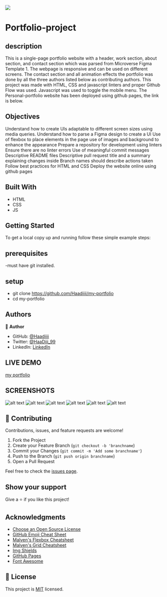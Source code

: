 ![](https://img.shields.io/badge/Microverse-blueviolet)

# Portfolio-project


## description
This is a single-page portfolio website with a header, work section, about section, and contact section which was parsed from Microverse Figma Template 1. The webpage is responsive and can be used on different screens. The contact section and all animation effects the portfolio was done by all the three authors listed below as contributing authors. This project was made with HTML, CSS and javascript linters and proper Github Flow was used. Javascript was used to toggle the mobile menu. The Personal-portfolio website has been deployed using github pages, the link is below.

## Objectives

Understand how to create UIs adaptable to different screen sizes using media queries.
Understand how to parse a Figma design to create a UI
Use of flexbox to place elements in the page
use of images and background to enhance the appearance
Prepare a repository for development using linters
Ensure there are no linter errors
Use of meaningful commit messages
Descriptive README files
Descriptive pull request title and a summary explaining changes inside
Branch names should describe actions taken
Follow best practices for HTML and CSS
Deploy the website online using github pages


## Built With

- HTML
- CSS
- JS

## Getting Started
To get a local copy up and running follow these simple example steps:
## prerequisites
-must have git installed.
## setup
- git clone https://github.com/Haadiiii/my-portfolio
- cd my-portfolio


## Authors

👤 **Author**

- GitHub: [@Haadiiii](https://github.com/Haadiiii)
- Twitter: [@HaaDiii_99](https://twitter.com/HaaDiii_99)
- LinkedIn: [LinkedIn](https://www.linkedin.com/in/hamid-ali-01a872213/)

## LIVE DEMO
[my portfolio](https://haadiiii.github.io/my-portfolio/)


## SCREENSHOTS

![alt text](./images/1.png)
![alt text](./images/2.png)
![alt text](./images/3.png)
![alt text](./images/4.png)
![alt text](./images/5.png)
![alt text](./images/6.png)


## 🤝 Contributing

Contributions, issues, and feature requests are welcome!

1. Fork the Project
2. Create your Feature Branch (`git checkout -b 'branchname`)
3. Commit your Changes (`git commit -m 'Add some branchname'`)
4. Push to the Branch (`git push origin branchname`)
5. Open a Pull Request

Feel free to check the [issues page](../../issues/).

## Show your support

Give a ⭐️ if you like this project!

## Acknowledgments

* [Choose an Open Source License](https://choosealicense.com)
* [GitHub Emoji Cheat Sheet](https://www.webpagefx.com/tools/emoji-cheat-sheet)
* [Malven's Flexbox Cheatsheet](https://flexbox.malven.co/)
* [Malven's Grid Cheatsheet](https://grid.malven.co/)
* [Img Shields](https://shields.io)
* [GitHub Pages](https://pages.github.com)
* [Font Awesome](https://fontawesome.com)

## 📝 License

This project is [MIT](./MIT.md) licensed.
